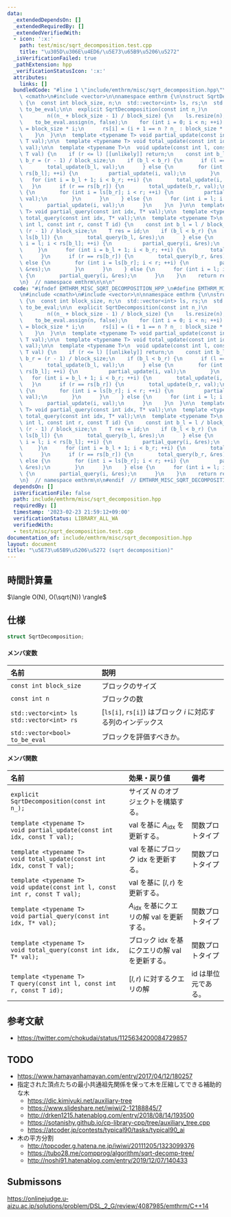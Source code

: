 ```yaml
---
data:
  _extendedDependsOn: []
  _extendedRequiredBy: []
  _extendedVerifiedWith:
  - icon: ':x:'
    path: test/misc/sqrt_decomposition.test.cpp
    title: "\u305D\u306E\u4ED6/\u5E73\u65B9\u5206\u5272"
  _isVerificationFailed: true
  _pathExtension: hpp
  _verificationStatusIcon: ':x:'
  attributes:
    links: []
  bundledCode: "#line 1 \"include/emthrm/misc/sqrt_decomposition.hpp\"\n\n\n\n#include\
    \ <cmath>\n#include <vector>\n\nnamespace emthrm {\n\nstruct SqrtDecomposition\
    \ {\n  const int block_size, n;\n  std::vector<int> ls, rs;\n  std::vector<bool>\
    \ to_be_eval;\n\n  explicit SqrtDecomposition(const int n_)\n      : block_size(std::round(std::sqrt(n_))),\n\
    \        n((n_ + block_size - 1) / block_size) {\n    ls.resize(n);\n    rs.resize(n);\n\
    \    to_be_eval.assign(n, false);\n    for (int i = 0; i < n; ++i) {\n      ls[i]\
    \ = block_size * i;\n      rs[i] = (i + 1 == n ? n_ : block_size * (i + 1));\n\
    \    }\n  }\n\n  template <typename T> void partial_update(const int idx, const\
    \ T val);\n\n  template <typename T> void total_update(const int idx, const T\
    \ val);\n\n  template <typename T>\n  void update(const int l, const int r, const\
    \ T val) {\n    if (r <= l) [[unlikely]] return;\n    const int b_l = l / block_size,\
    \ b_r = (r - 1) / block_size;\n    if (b_l < b_r) {\n      if (l == ls[b_l]) {\n\
    \        total_update(b_l, val);\n      } else {\n        for (int i = l; i <\
    \ rs[b_l]; ++i) {\n          partial_update(i, val);\n        }\n      }\n   \
    \   for (int i = b_l + 1; i < b_r; ++i) {\n        total_update(i, val);\n   \
    \   }\n      if (r == rs[b_r]) {\n        total_update(b_r, val);\n      } else\
    \ {\n        for (int i = ls[b_r]; i < r; ++i) {\n          partial_update(i,\
    \ val);\n        }\n      }\n    } else {\n      for (int i = l; i < r; ++i) {\n\
    \        partial_update(i, val);\n      }\n    }\n  }\n\n  template <typename\
    \ T> void partial_query(const int idx, T* val);\n\n  template <typename T> void\
    \ total_query(const int idx, T* val);\n\n  template <typename T>\n  T query(const\
    \ int l, const int r, const T id) {\n    const int b_l = l / block_size, b_r =\
    \ (r - 1) / block_size;\n    T res = id;\n    if (b_l < b_r) {\n      if (l ==\
    \ ls[b_l]) {\n        total_query(b_l, &res);\n      } else {\n        for (int\
    \ i = l; i < rs[b_l]; ++i) {\n          partial_query(i, &res);\n        }\n \
    \     }\n      for (int i = b_l + 1; i < b_r; ++i) {\n        total_query(i, &res);\n\
    \      }\n      if (r == rs[b_r]) {\n        total_query(b_r, &res);\n      }\
    \ else {\n        for (int i = ls[b_r]; i < r; ++i) {\n          partial_query(i,\
    \ &res);\n        }\n      }\n    } else {\n      for (int i = l; i < r; ++i)\
    \ {\n        partial_query(i, &res);\n      }\n    }\n    return res;\n  }\n};\n\
    \n}  // namespace emthrm\n\n\n"
  code: "#ifndef EMTHRM_MISC_SQRT_DECOMPOSITION_HPP_\n#define EMTHRM_MISC_SQRT_DECOMPOSITION_HPP_\n\
    \n#include <cmath>\n#include <vector>\n\nnamespace emthrm {\n\nstruct SqrtDecomposition\
    \ {\n  const int block_size, n;\n  std::vector<int> ls, rs;\n  std::vector<bool>\
    \ to_be_eval;\n\n  explicit SqrtDecomposition(const int n_)\n      : block_size(std::round(std::sqrt(n_))),\n\
    \        n((n_ + block_size - 1) / block_size) {\n    ls.resize(n);\n    rs.resize(n);\n\
    \    to_be_eval.assign(n, false);\n    for (int i = 0; i < n; ++i) {\n      ls[i]\
    \ = block_size * i;\n      rs[i] = (i + 1 == n ? n_ : block_size * (i + 1));\n\
    \    }\n  }\n\n  template <typename T> void partial_update(const int idx, const\
    \ T val);\n\n  template <typename T> void total_update(const int idx, const T\
    \ val);\n\n  template <typename T>\n  void update(const int l, const int r, const\
    \ T val) {\n    if (r <= l) [[unlikely]] return;\n    const int b_l = l / block_size,\
    \ b_r = (r - 1) / block_size;\n    if (b_l < b_r) {\n      if (l == ls[b_l]) {\n\
    \        total_update(b_l, val);\n      } else {\n        for (int i = l; i <\
    \ rs[b_l]; ++i) {\n          partial_update(i, val);\n        }\n      }\n   \
    \   for (int i = b_l + 1; i < b_r; ++i) {\n        total_update(i, val);\n   \
    \   }\n      if (r == rs[b_r]) {\n        total_update(b_r, val);\n      } else\
    \ {\n        for (int i = ls[b_r]; i < r; ++i) {\n          partial_update(i,\
    \ val);\n        }\n      }\n    } else {\n      for (int i = l; i < r; ++i) {\n\
    \        partial_update(i, val);\n      }\n    }\n  }\n\n  template <typename\
    \ T> void partial_query(const int idx, T* val);\n\n  template <typename T> void\
    \ total_query(const int idx, T* val);\n\n  template <typename T>\n  T query(const\
    \ int l, const int r, const T id) {\n    const int b_l = l / block_size, b_r =\
    \ (r - 1) / block_size;\n    T res = id;\n    if (b_l < b_r) {\n      if (l ==\
    \ ls[b_l]) {\n        total_query(b_l, &res);\n      } else {\n        for (int\
    \ i = l; i < rs[b_l]; ++i) {\n          partial_query(i, &res);\n        }\n \
    \     }\n      for (int i = b_l + 1; i < b_r; ++i) {\n        total_query(i, &res);\n\
    \      }\n      if (r == rs[b_r]) {\n        total_query(b_r, &res);\n      }\
    \ else {\n        for (int i = ls[b_r]; i < r; ++i) {\n          partial_query(i,\
    \ &res);\n        }\n      }\n    } else {\n      for (int i = l; i < r; ++i)\
    \ {\n        partial_query(i, &res);\n      }\n    }\n    return res;\n  }\n};\n\
    \n}  // namespace emthrm\n\n#endif  // EMTHRM_MISC_SQRT_DECOMPOSITION_HPP_\n"
  dependsOn: []
  isVerificationFile: false
  path: include/emthrm/misc/sqrt_decomposition.hpp
  requiredBy: []
  timestamp: '2023-02-23 21:59:12+09:00'
  verificationStatus: LIBRARY_ALL_WA
  verifiedWith:
  - test/misc/sqrt_decomposition.test.cpp
documentation_of: include/emthrm/misc/sqrt_decomposition.hpp
layout: document
title: "\u5E73\u65B9\u5206\u5272 (sqrt decomposition)"
---
```



## 時間計算量

$\langle O(N), O(\sqrt{N}) \rangle$


## 仕様

```cpp
struct SqrtDecomposition;
```

#### メンバ変数

|名前|説明|
|:--|:--|
|`const int block_size`|ブロックのサイズ|
|`const int n`|ブロックの数|
|`std::vector<int> ls`<br>`std::vector<int> rs`|[`ls[i]`, `rs[i]`) はブロック $i$ に対応する列のインデックス|
|`std::vector<bool> to_be_eval`|ブロックを評価すべきか。|

#### メンバ関数

|名前|効果・戻り値|備考|
|:--|:--|:--|
|`explicit SqrtDecomposition(const int n_);`|サイズ $N$ のオブジェクトを構築する。||
|`template <typename T>`<br>`void partial_update(const int idx, const T val);`|$\mathrm{val}$ を基に $A_{\mathrm{idx}}$ を更新する。|関数プロトタイプ|
|`template <typename T>`<br>`void total_update(const int idx, const T val);`|$\mathrm{val}$ を基にブロック $\mathrm{idx}$ を更新する。|関数プロトタイプ|
|`template <typename T>`<br>`void update(const int l, const int r, const T val);`|$\mathrm{val}$ を基に $\lbrack l, r)$ を更新する。||
|`template <typename T>`<br>`void partial_query(const int idx, T* val);`|$A_{\mathrm{idx}}$ を基にクエリの解 $\mathrm{val}$ を更新する。|関数プロトタイプ|
|`template <typename T>`<br>`void total_query(const int idx, T* val);`|ブロック $\mathrm{idx}$ を基にクエリの解 $\mathrm{val}$ を更新する。|関数プロトタイプ|
|`template <typename T>`<br>`T query(const int l, const int r, const T id);`|$\lbrack l, r)$ に対するクエリの解|$\mathrm{id}$ は単位元である。|


## 参考文献

- https://twitter.com/chokudai/status/1125634200084729857


## TODO

- https://www.hamayanhamayan.com/entry/2017/04/12/180257
- 指定された頂点たちの最小共通祖先関係を保って木を圧縮してできる補助的な木
  - https://dic.kimiyuki.net/auxiliary-tree
  - https://www.slideshare.net/iwiwi/2-12188845/7
  - http://drken1215.hatenablog.com/entry/2018/08/14/193500
  - https://sotanishy.github.io/cp-library-cpp/tree/auxiliary_tree.cpp
  - https://atcoder.jp/contests/typical90/tasks/typical90_ai
- 木の平方分割
  - http://topcoder.g.hatena.ne.jp/iwiwi/20111205/1323099376
  - https://tubo28.me/compprog/algorithm/sqrt-decomp-tree/
  - http://noshi91.hatenablog.com/entry/2019/12/07/140433


## Submissons

https://onlinejudge.u-aizu.ac.jp/solutions/problem/DSL_2_G/review/4087985/emthrm/C++14
